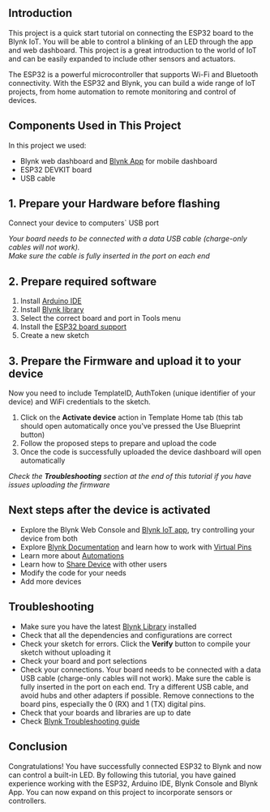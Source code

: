 ## Introduction
This project is a quick start tutorial on connecting the ESP32 board to the Blynk IoT. You will be able to control a blinking of an LED through the app and web dashboard. This project is a great introduction to the world of IoT and can be easily expanded to include other sensors and actuators.

The ESP32 is a powerful microcontroller that supports Wi-Fi and Bluetooth connectivity. With the ESP32 and Blynk, you can build a wide range of IoT projects, from home automation to remote monitoring and control of devices.

## Components Used in This Project
In this project we used:
* Blynk web dashboard and [Blynk App](https://docs.blynk.io/en/downloads/blynk-apps-for-ios-and-android) for mobile dashboard
* ESP32 DEVKIT board
* USB cable

## 1. Prepare your Hardware before flashing
Connect your device to computers` USB port

_Your board needs to be connected with a data USB cable (charge-only cables will not work).  
Make sure the cable is fully inserted in the port on each end_

## 2. Prepare required software
1. Install [Arduino IDE](https://www.arduino.cc/en/software)
2. Install [Blynk library](https://docs.blynk.io/en/blynk-library-firmware-api/installation)
3. Select the correct board and port in Tools menu
4. Install the [ESP32 board support](https://randomnerdtutorials.com/installing-the-esp32-board-in-arduino-ide-windows-instructions/)
5. Create a new sketch  

## 3. Prepare the Firmware and upload it to your device
Now you need to include TemplateID, AuthToken (unique identifier of your device) and WiFi credentials to the sketch.

1. Click on the **Activate device** action in Template Home tab (this tab should open automatically once you've pressed the Use Blueprint button)
2. Follow the proposed steps to prepare and upload the code
3. Once the code is successfully uploaded the device dashboard will open automatically



_Check the **Troubleshooting** section at the end of this tutorial if you have issues uploading the firmware_


## Next steps after the device is activated
* Explore the Blynk Web Console and [Blynk IoT app](https://docs.blynk.io/en/downloads/blynk-apps-for-ios-and-android), try controlling your device from both
* Explore [Blynk Documentation](https://docs.blynk.io/en/) and learn how to work with [Virtual Pins](https://docs.blynk.io/en/getting-started/using-virtual-pins-to-control-physical-devices)
* Learn more about [Automations](https://docs.blynk.io/en/concepts/automations)
* Learn how to [Share Device](https://docs.blynk.io/en/concepts/users) with other users
* Modify the code for your needs
* Add more devices
## Troubleshooting
* Make sure you have the latest [Blynk Library](https://docs.blynk.io/en/blynk-library-firmware-api/installation) installed
* Check that all the dependencies and configurations are correct
* Check your sketch for errors. Click the **Verify** button to compile your sketch without uploading it
* Check your board and port selections
* Check your connections. Your board needs to be connected with a data USB cable (charge-only cables will not work). Make sure the cable is fully inserted in the port on each end. Try a different USB cable, and avoid hubs and other adapters if possible. Remove connections to the board pins, especially the 0 (RX) and 1 (TX) digital pins.
* Check that your boards and libraries are up to date
* Check [Blynk Troubleshooting guide](https://docs.blynk.io/en/troubleshooting/general-issues) 


## Conclusion
Congratulations! You have successfully connected ESP32 to Blynk and now can control a built-in LED. By following this tutorial, you have gained experience working with the ESP32, Arduino IDE, Blynk Console and Blynk App. You can now expand on this project to incorporate sensors or controllers.

